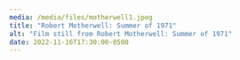 ```yaml
---
media: /media/files/motherwell1.jpeg
title: "Robert Motherwell: Summer of 1971"
alt: "Film still from Robert Motherwell: Summer of 1971"
date: 2022-11-16T17:30:00-0500
---
```

